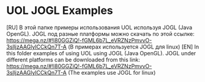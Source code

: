 # UOL JOGL Examples
[RU] В этой папке примеры использования UOL используя JOGL (Java OpenGL). JOGL под разные платформы можно скачать по этой ссылке: https://mega.nz/#!l80GGZiQ!-fGML6b7L_eVRZNzPmvvO-3slljzAAGlyICCkQn7T-A (В примерах используется JOGL для linux)
[EN] In this folder examples of using UOL using JOGL (Java OpenGL). JOGL under different platforms can be downloaded from this link: https://mega.nz/#!l80GGZiQ!-fGML6b7L_eVRZNzPmvvO-3slljzAAGlyICCkQn7T-A (The examples use JOGL for linux)
